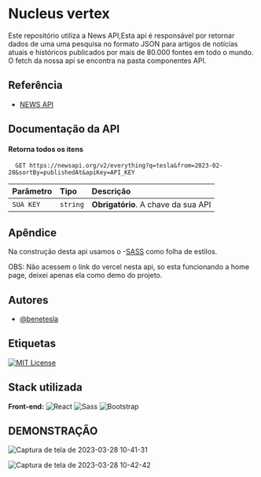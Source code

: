 
# Nucleus vertex

Este repositório utiliza a News API,Esta api é responsável por retornar dados de uma uma pesquisa no formato JSON para artigos de notícias atuais e históricos publicados por mais de 80.000 fontes em todo o mundo.
O fetch da nossa api se encontra na pasta componentes API.



## Referência

 - [NEWS API](https://newsapi.org/)
 

## Documentação da API

#### Retorna todos os itens

```http
  GET https://newsapi.org/v2/everything?q=tesla&from=2023-02-28&sortBy=publishedAt&apiKey=API_KEY
```

| Parâmetro   | Tipo       | Descrição                           |
| :---------- | :--------- | :---------------------------------- |
| `SUA KEY` | `string` | **Obrigatório**. A chave da sua API |




## Apêndice
Na construção desta api usamos o 
-[SASS](https://sasscss.org/documentation#:~:text=Documentation%201%20If%20you%E2%80%99re%20looking%20for%20an%20introduction,the%20table%20of%20contents%20for%20the%20language%20reference%21)
como folha de estilos.

OBS: Não acessem o link do vercel nesta api, so esta funcionando a home page, deixei apenas ela como demo do projeto.


## Autores

- [@benetesla](https://github.com/benetesla)


## Etiquetas

[![MIT License](https://img.shields.io/badge/License-MIT-green.svg)](https://choosealicense.com/licenses/mit/)



## Stack utilizada

**Front-end:** 
![React](https://img.shields.io/badge/React-20232A?style=for-the-badge&logo=react&logoColor=61DAFB)
![Sass](https://img.shields.io/badge/Sass-CC6699?style=for-the-badge&logo=sass&logoColor=white)
![Bootstrap](https://img.shields.io/badge/Bootstrap-563D7C?style=for-the-badge&logo=bootstrap&logoColor=white)


## DEMONSTRAÇÃO

![Captura de tela de 2023-03-28 10-41-31](https://user-images.githubusercontent.com/78994881/228259616-0a17cee0-4706-4657-88c5-2073cd281b70.png)

![Captura de tela de 2023-03-28 10-42-42](https://user-images.githubusercontent.com/78994881/228259630-2f9b0272-af91-4afc-9b5c-bd7a39e3229a.png)



